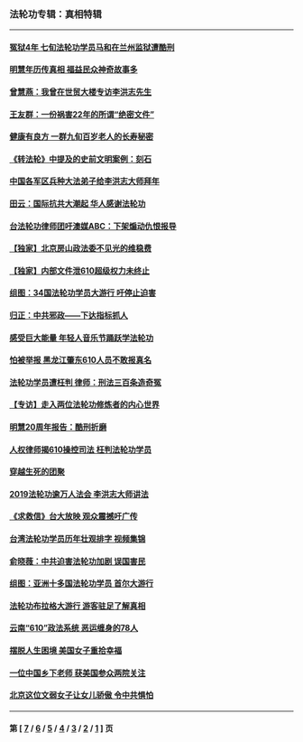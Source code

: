 ### 法轮功专辑：真相特辑
---
#### [冤狱4年 七旬法轮功学员马和在兰州监狱遭酷刑](../../pages/nf4389/n13304688.md?12200430) 
#### [明慧年历传真相 福益民众神奇故事多](../../pages/nf4389/n13294545.md?12200430) 
#### [曾慧燕：我曾在世贸大楼专访李洪志先生](../../pages/nf4389/n12898729.md?12200430) 
#### [王友群：一份祸害22年的所谓“绝密文件”](../../pages/nf4389/n12871750.md?12200430) 
#### [健康有良方 一群九旬百岁老人的长寿秘密](../../pages/nf4389/n12847475.md?12200430) 
#### [《转法轮》中提及的史前文明案例：刻石](../../pages/nf4389/n12758577.md?12200430) 
#### [中国各军区兵种大法弟子给李洪志大师拜年](../../pages/nf4389/n12750047.md?12200430) 
#### [田云：国际抗共大潮起 华人感谢法轮功](../../pages/nf4389/n12357708.md?12200430) 
#### [台法轮功律师团吁澳媒ABC：下架煽动仇恨报导](../../pages/nf4389/n12279917.md?12200430) 
#### [【独家】北京房山政法委不见光的维稳费](../../pages/nf4389/n12031979.md?12200430) 
#### [【独家】内部文件泄610超级权力未终止](../../pages/nf4389/n12023895.md?12200430) 
#### [组图：34国法轮功学员大游行 吁停止迫害](../../pages/nf4389/n11492658.md?12200430) 
#### [归正：中共邪政——下达指标抓人](../../pages/nf4389/n11474770.md?12200430) 
#### [感受巨大能量 年轻人音乐节踊跃学法轮功](../../pages/nf4389/n11441981.md?12200430) 
#### [怕被举报 黑龙江肇东610人员不敢报真名](../../pages/nf4389/n11436499.md?12200430) 
#### [法轮功学员遭枉判 律师：刑法三百条造奇冤](../../pages/nf4389/n11433943.md?12200430) 
#### [【专访】走入两位法轮功修炼者的内心世界](../../pages/nf4389/n11415623.md?12200430) 
#### [明慧20周年报告：酷刑折磨](../../pages/nf4389/n11387954.md?12200430) 
#### [人权律师揭610操控司法 枉判法轮功学员](../../pages/nf4389/n11313370.md?12200430) 
#### [穿越生死的团聚](../../pages/nf4389/n11258922.md?12200430) 
#### [2019法轮功逾万人法会 李洪志大师讲法](../../pages/nf4389/n11265303.md?12200430) 
#### [《求救信》台大放映 观众震撼吁广传](../../pages/nf4389/n10922251.md?12200430) 
#### [台湾法轮功学员历年壮观排字 视频集锦](../../pages/nf4389/n10878789.md?12200430) 
#### [俞晓薇：中共迫害法轮功加剧 误国害民](../../pages/nf4389/n10859260.md?12200430) 
#### [组图：亚洲十多国法轮功学员 首尔大游行](../../pages/nf4389/n10781149.md?12200430) 
#### [法轮功布拉格大游行 游客驻足了解真相](../../pages/nf4389/n10749360.md?12200430) 
#### [云南“610”政法系统 恶运缠身的78人](../../pages/nf4389/n10747534.md?12200430) 
#### [摆脱人生困境 美国女子重拾幸福](../../pages/nf4389/n10688678.md?12200430) 
#### [一位中国乡下老师 获美国参众两院关注](../../pages/nf4389/n10683927.md?12200430) 
#### [北京这位文弱女子让女儿骄傲 令中共惧怕](../../pages/nf4389/n10668341.md?12200430) 

---
#### 第 [ [7](./7.md?12200430) / [6](./6.md?12200430) / [5](./5.md?12200430) / [4](./4.md?12200430) / [3](./3.md?12200430) / [2](./2.md?12200430) / [1](./1.md?12200430) ] 页
